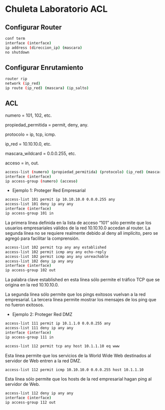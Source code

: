 # Chuleta Laboratorio ACL

## Configurar Router

```bash
conf term
interface (interface)
ip address (direccion_ip) (mascara)
no shutdown
```

## Configurar Enrutamiento

```bash
router rip
network (ip_red)
ip route (ip_red) (mascara) (ip_salto)
```

## ACL

numero = 101, 102, etc.

propiedad_permitida = permit, deny, any.

protocolo = ip, tcp, icmp.

ip_red = 10.10.10.0, etc.

mascara_wildcard = 0.0.0.255, etc.

acceso = in, out.

```bash
access-list (numero) (propiedad_permitida) (protocolo) (ip_red) (mascara_wildcard) (regla)
interface (interface)
ip access-group (numero) (acceso)
```

- Ejemplo 1: Proteger Red Empresarial

```bash
access-list 101 permit ip 10.10.10.0 0.0.0.255 any
access-list 101 deny ip any any
interface (interface)
ip access-group 101 in
```

La primera línea definida en la lista de acceso “101” sólo permite que los usuarios empresariales válidos de la red 10.10.10.0 accedan al router. La segunda línea no se requiere realmente debido al deny all implícito, pero se agregó para facilitar la comprensión.

```bash
access-list 102 permit tcp any any established
access-list 102 permit icmp any any echo-reply
access-list 102 permit icmp any any unreachable
access-list 102 deny ip any any
interface (interface)
ip access-group 102 out
```

La palabra clave established en esta línea sólo permite el tráfico TCP que se origina en la red 10.10.10.0.

La segunda línea sólo permite que los pings exitosos vuelvan a la red empresarial. La tercera línea permite mostrar los mensajes de los ping que no fueron exitosos.

- Ejemplo 2: Proteger Red DMZ

```bash
access-list 111 permit ip 10.1.1.0 0.0.0.255 any
access-list 111 deny ip any any
interface (interface)
ip access-group 111 in
```

```bash
access-list 112 permit tcp any host 10.1.1.10 eq www
```

Esta línea permite que los servicios de la World Wide Web destinados al servidor de Web entren a la red DMZ.

```bash
access-list 112 permit icmp 10.10.10.0 0.0.0.255 host 10.1.1.10
```

Esta línea sólo permite que los hosts de la red empresarial hagan ping al servidor de Web.


```bash
access-list 112 deny ip any any
interface (interface)
ip access-group 112 out
```